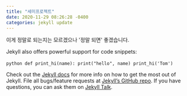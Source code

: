 ```yaml
---
title: "세미프로젝트"
date: 2020-11-29 08:26:28 -0400
categories: jekyll update
---
```


이게 정말로 되는지는 모르겠으나 '정말 되면' 좋겠습니다.

Jekyll also offers powerful support for code snippets:

​```python
def print_hi(name):
  print("hello", name)
print_hi('Tom')
​```

Check out the [Jekyll docs][jekyll-docs] for more info on how to get the most out of Jekyll. File all bugs/feature requests at [Jekyll’s GitHub repo][jekyll-gh]. If you have questions, you can ask them on [Jekyll Talk][jekyll-talk].

[jekyll-docs]: https://jekyllrb.com/docs/home
[jekyll-gh]:   https://github.com/jekyll/jekyll
[jekyll-talk]: https://talk.jekyllrb.com/
